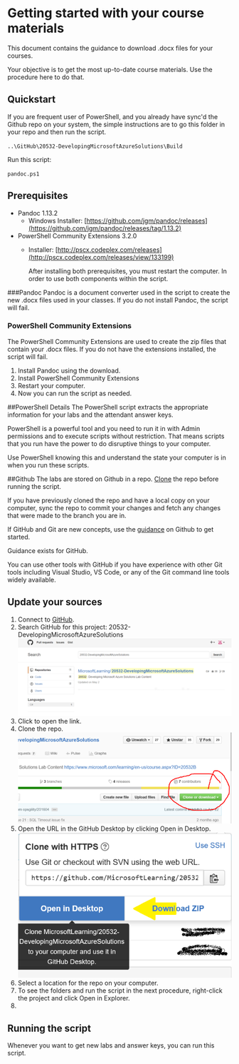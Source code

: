 # Getting started with your course materials

This document contains the guidance to download .docx files for your courses. 

Your objective is to get the most up-to-date course materials. Use the procedure here to do that.

## Quickstart ##

If you are frequent user of PowerShell, and you already have sync'd the Github repo on your system, the simple instructions are to go this folder in your repo and then run the script.

`..\GitHub\20532-DevelopingMicrosoftAzureSolutions\Build`


Run this script:

`pandoc.ps1`


## Prerequisites  ##
* Pandoc 1.13.2
  * Windows Installer: [https://github.com/jgm/pandoc/releases](https://github.com/jgm/pandoc/releases/tag/1.13.2)
* PowerShell Community Extensions 3.2.0
  * Installer: [http://pscx.codeplex.com/releases](http://pscx.codeplex.com/releases/view/133199)


    After installing both prerequisites, you must restart the computer. In order to use both components within the script. 

###Pandoc
Pandoc is a document converter used in the script to create the new .docx files used in your classes. If you do not install Pandoc, the script will fail.

### PowerShell Community Extensions
The PowerShell Community Extensions are used to create the zip files that contain your .docx files. If you do not have the extensions installed, the script will fail.

1. Install Pandoc using the download.
2. Install PowerShell Community Extensions
3. Restart your computer.
4. Now you can run the script as needed.

##PowerShell Details
The PowerShell script extracts the appropriate information for your labs and the attendant answer keys.

PowerShell is a powerful tool and you need to run it in with Admin permissions and to execute scripts without restriction. That means scripts that you run have the power to do disruptive things to your computer. 

Use PowerShell knowing this and understand the state your computer is in when you run these scripts.

##Github
The labs are stored on Github in a repo. [Clone](https://help.github.com/articles/cloning-a-repository/) the repo before running the script. 

If you have previously cloned the repo and have a local copy on your computer, sync the repo to commit your changes and fetch any changes that were made to the branch you are in.

If GitHub and Git are new concepts, use the [guidance](https://guides.github.com/activities/hello-world/) on Github to get started.

Guidance exists for GitHub. 

You can use other tools with GitHub if you have experience with other Git tools including Visual Studio, VS Code, or any of the Git command line tools widely available.

## Update your sources
1. Connect to [GitHub](GitHub.com).
2. Search GitHub for this project: 20532-DevelopingMicrosoftAzureSolutions
![](search.png)
3. Click to open the link. 
4. Clone the repo.
![](clone.png) 
5. Open the URL in the GitHub Desktop by clicking Open in Desktop.
![](open.png)
6. Select a location for the repo on your computer.
7. To see the folders and run the script in the next procedure, right-click the project and click Open in Explorer.
8. 

## Running the script
Whenever you want to get new labs and answer keys, you can run this script. 


 

